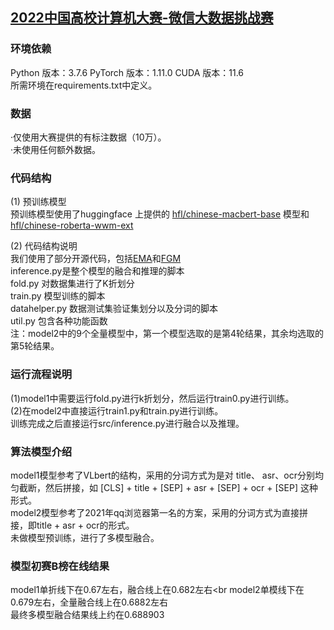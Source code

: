 ## [2022中国高校计算机大赛-微信大数据挑战赛](https://algo.weixin.qq.com/)

### 环境依赖<br>

Python 版本：3.7.6 PyTorch 版本：1.11.0 CUDA 版本：11.6<br>
所需环境在requirements.txt中定义。

### 数据<br>
·仅使用大赛提供的有标注数据（10万）。<br>
·未使用任何额外数据。<br>


### 代码结构<br>
(1) 预训练模型 <br> 
预训练模型使用了huggingface 上提供的 [hfl/chinese-macbert-base](https://huggingface.co/hfl/chinese-macbert-base) 模型和 [hfl/chinese-roberta-wwm-ext](https://huggingface.co/hfl/chinese-roberta-wwm-ext) <br> 
 
(2) 代码结构说明<br>
我们使用了部分开源代码，包括[EMA](https://blog.csdn.net/weixin_42677618/article/details/109778055)和[FGM](https://blog.csdn.net/qq_40176087/article/details/121512229)<br>
inference.py是整个模型的融合和推理的脚本<br>
fold.py 对数据集进行了K折划分<br>
train.py 模型训练的脚本<br>
datahelper.py 数据测试集验证集划分以及分词的脚本<br>
util.py 包含各种功能函数<br>
注：model2中的9个全量模型中，第一个模型选取的是第4轮结果，其余均选取的第5轮结果。<br>

### 运行流程说明<br>
(1)model1中需要运行fold.py进行k折划分，然后运行train0.py进行训练。<br>
(2)在model2中直接运行train1.py和train.py进行训练。<br>
训练完成之后直接运行src/inference.py进行融合以及推理。

### 算法模型介绍<br>
model1模型参考了VLbert的结构，采用的分词方式为是对 title、 asr、ocr分别均匀截断，然后拼接，如 [CLS] + title + [SEP] + asr + [SEP] + ocr + [SEP] 这种形式。<br>
model2模型参考了2021年qq浏览器第一名的方案，采用的分词方式为直接拼接，即title + asr + ocr的形式。<br>
未做模型预训练，进行了多模型融合。<br>

### 模型初赛B榜在线结果<br>
model1单折线下在0.67左右，融合线上在0.682左右<br
model2单模线下在0.679左右，全量融合线上在0.6882左右<br>
最终多模型融合结果线上约在0.688903<br>





